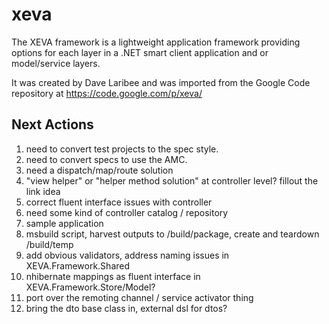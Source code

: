 # xeva

The XEVA framework is a lightweight application framework providing options for each layer in a .NET smart client application and or model/service layers. 

It was created by Dave Laribee and was imported from the Google Code repository at https://code.google.com/p/xeva/

## Next Actions

1. need to convert test projects to the spec style.
2. need to convert specs to use the AMC.
3. need a dispatch/map/route solution
4. "view helper" or "helper method solution" at controller level? fillout the link idea
5. correct fluent interface issues with controller
6. need some kind of controller catalog / repository
7. sample application
8. msbuild script, harvest outputs to /build/package, create and teardown /build/temp
9. add obvious validators, address naming issues in XEVA.Framework.Shared
10. nhibernate mappings as fluent interface in XEVA.Framework.Store/Model?
11. port over the remoting channel / service activator thing
12. bring the dto base class in, external dsl for dtos?
